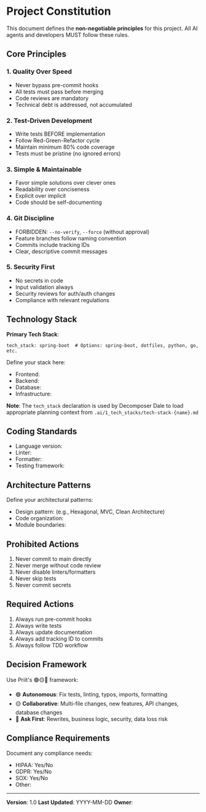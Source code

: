 # Project Constitution

This document defines the **non-negotiable principles** for this project. All AI agents and developers MUST follow these rules.

## Core Principles

### 1. Quality Over Speed
- Never bypass pre-commit hooks
- All tests must pass before merging
- Code reviews are mandatory
- Technical debt is addressed, not accumulated

### 2. Test-Driven Development
- Write tests BEFORE implementation
- Follow Red-Green-Refactor cycle
- Maintain minimum 80% code coverage
- Tests must be pristine (no ignored errors)

### 3. Simple & Maintainable
- Favor simple solutions over clever ones
- Readability over conciseness
- Explicit over implicit
- Code should be self-documenting

### 4. Git Discipline
- FORBIDDEN: `--no-verify`, `--force` (without approval)
- Feature branches follow naming convention
- Commits include tracking IDs
- Clear, descriptive commit messages

### 5. Security First
- No secrets in code
- Input validation always
- Security reviews for auth/auth changes
- Compliance with relevant regulations

## Technology Stack

**Primary Tech Stack**: <!-- Reference to .ai/1_tech_stacks/tech-stack-{name}.md -->
```
tech_stack: spring-boot  # Options: spring-boot, dotfiles, python, go, etc.
```

Define your stack here:
- Frontend:
- Backend:
- Database:
- Infrastructure:

**Note**: The `tech_stack` declaration is used by Decomposer Dale to load appropriate planning context from `.ai/1_tech_stacks/tech-stack-{name}.md`

## Coding Standards
- Language version:
- Linter:
- Formatter:
- Testing framework:

## Architecture Patterns
Define your architectural patterns:
- Design pattern: (e.g., Hexagonal, MVC, Clean Architecture)
- Code organization:
- Module boundaries:

## Prohibited Actions
1. Never commit to main directly
2. Never merge without code review
3. Never disable linters/formatters
4. Never skip tests
5. Never commit secrets

## Required Actions
1. Always run pre-commit hooks
2. Always write tests
3. Always update documentation
4. Always add tracking ID to commits
5. Always follow TDD workflow

## Decision Framework
Use Priit's 🟢🟡🔴 framework:
- 🟢 **Autonomous**: Fix tests, linting, typos, imports, formatting
- 🟡 **Collaborative**: Multi-file changes, new features, API changes, database changes
- 🔴 **Ask First**: Rewrites, business logic, security, data loss risk

## Compliance Requirements
Document any compliance needs:
- HIPAA: Yes/No
- GDPR: Yes/No
- SOX: Yes/No
- Other:

---
**Version**: 1.0
**Last Updated**: YYYY-MM-DD
**Owner**:
